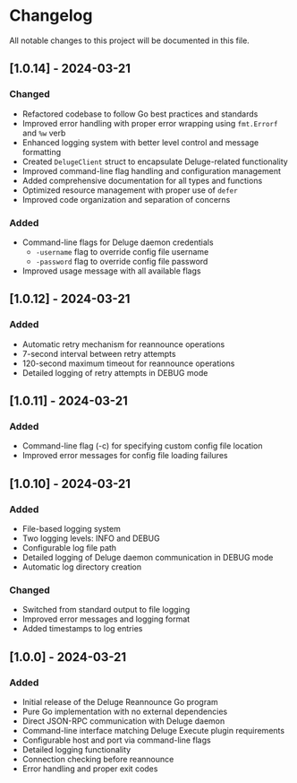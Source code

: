 # Changelog

All notable changes to this project will be documented in this file.

## [1.0.14] - 2024-03-21

### Changed
- Refactored codebase to follow Go best practices and standards
- Improved error handling with proper error wrapping using `fmt.Errorf` and `%w` verb
- Enhanced logging system with better level control and message formatting
- Created `DelugeClient` struct to encapsulate Deluge-related functionality
- Improved command-line flag handling and configuration management
- Added comprehensive documentation for all types and functions
- Optimized resource management with proper use of `defer`
- Improved code organization and separation of concerns

### Added
- Command-line flags for Deluge daemon credentials
  - `-username` flag to override config file username
  - `-password` flag to override config file password
- Improved usage message with all available flags

## [1.0.12] - 2024-03-21

### Added
- Automatic retry mechanism for reannounce operations
- 7-second interval between retry attempts
- 120-second maximum timeout for reannounce operations
- Detailed logging of retry attempts in DEBUG mode

## [1.0.11] - 2024-03-21

### Added
- Command-line flag (-c) for specifying custom config file location
- Improved error messages for config file loading failures

## [1.0.10] - 2024-03-21

### Added
- File-based logging system
- Two logging levels: INFO and DEBUG
- Configurable log file path
- Detailed logging of Deluge daemon communication in DEBUG mode
- Automatic log directory creation

### Changed
- Switched from standard output to file logging
- Improved error messages and logging format
- Added timestamps to log entries

## [1.0.0] - 2024-03-21

### Added
- Initial release of the Deluge Reannounce Go program
- Pure Go implementation with no external dependencies
- Direct JSON-RPC communication with Deluge daemon
- Command-line interface matching Deluge Execute plugin requirements
- Configurable host and port via command-line flags
- Detailed logging functionality
- Connection checking before reannounce
- Error handling and proper exit codes 